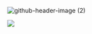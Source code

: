 ![github-header-image (2)](https://user-images.githubusercontent.com/96929412/233872896-2f903229-6050-491b-a35f-36341dff844c.png)


<img src="https://github-readme-stats.vercel.app/api/top-langs?username=aminelkl&layout=compact"/>
